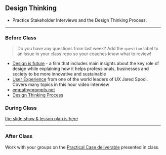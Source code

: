 ## Design Thinking

- Practice Stakeholder Interviews and the Design Thinking Process.

---

### Before Class

> Do you have any questions from last week? Add the `question` label to an issue
> in your class repo so your coaches know what to review!

- [Design is future](https://www.youtube.com/watch?v=zodT9bCdIiI) - a film that
  includes main insights about the key role of design while explaining how it
  helps professionals, businesses and society to be more innovative and
  sustainable
- [User Experience](https://youtu.be/whtBPzY4K-k) from one of the world leaders
  of UX Jared Spool. Covers many topics in this hour video interview
- [empathyprompts.net](https://empathyprompts.net/)
- [Design Thinking Process](https://www.youtube.com/watch?v=_r0VX-aU_T8)

### During Class

[the slide show & lesson plan is here](https://www.figma.com/file/SdMu1uJdk36DMScylFWT9e/HackYourFuture?node-id=304%3A533)

<!--

> [the slide show is here](https://docs.google.com/presentation/d/1zkW-TvU96l-hbZQG00nLsk5IpEhM8fj5VYa_Me_m43g/edit?usp=sharing)

#### Before Break

- _~10 minutes, all together_: Ice breaker! Tell a story as a class one sentence a time starting with - "**One day I was walking down the street ...**"
- _~15 minutes, all together_: What is design? Why is it important?
- _~60 minutes, small groups_: [Draw Toast](https://www.drawtoast.com/)
- _~20 minutes, all together_: each group shares how to make toast

#### After Break

- _~20 minutes, all together_: Interviews! Discuss the why's and how's of discovering your stakeholder's needs
- _~50 minutes, small groups_: Prepare for this module's project
  - Read through the [`/project-starter/stakeholder-interview-template.md`](https://github.com/hackyourfuturebelgium/ux-ui-design) you will use to design each others' Home Pages.
- _~20 minutes, all together_:
  - each group shares what they discussed
  - answer questions about the projects
  - generate pairs for the project using your class randomizer
-->

---

### After Class

Work with your groups on the
[Practical Case deliverable](../deliverables/practical-case.md) presented in
class.

<!-- Work with your partner to practice stakeholder interviews, you should try to be finished with the _Design_ phase of your **Home Page** deliverable. -->
